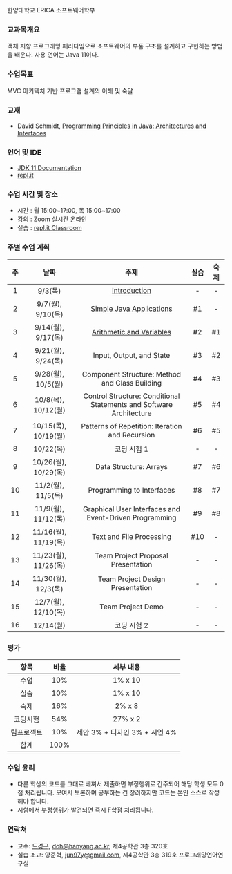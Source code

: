한양대학교 ERICA 소프트웨어학부

### 교과목개요

객체 지향 프로그래밍 패러다임으로 소프트웨어의 부품 구조를 설계하고 구현하는 방법을 배운다.
사용 언어는 Java 11이다.

### 수업목표

MVC 아키텍처 기반 프로그램 설계의 이해 및 숙달

### 교재
- David Schmidt, [Programming Principles in Java: Architectures and Interfaces](http://people.cs.ksu.edu/~schmidt/CIS200/home.html)

### 언어 및 IDE
- [JDK 11 Documentation](https://docs.oracle.com/en/java/javase/11/)
- [repl.it](https://repl.it/~)

### 수업 시간 및 장소

-  시간 : 월 15:00~17:00, 목 15:00~17:00
-  강의 : Zoom 실시간 온라인
-  실습 : [repl.it Classroom](https://repl.it/classroom/invite/uhkOKHz)

### 주별 수업 계획

| 주 | 날짜 | 주제 | 실습 | 숙제 |
|:----:|:-----:|:-----:|:-----:|:-----:|
|  1  | 9/3(목) | [Introduction](https://drive.google.com/file/d/18v2oo3pcNxT-gkpXTZVx-hVcFLDsE1nh/view?usp=sharing)  | - | - |
|  2  | 9/7(월), 9/10(목) | [Simple Java Applications](https://drive.google.com/file/d/1Vwdb_S88_OjOOM8E8sfpx7-SUyj4uF-y/view?usp=sharing)  | #1 | - |
|  3  | 9/14(월), 9/17(목) | [Arithmetic and Variables](https://drive.google.com/file/d/1g9VjYyIMLd-EEbDCXlmFhghIh-tMyHp_/view?usp=sharing) | #2 | #1 |
|  4  | 9/21(월), 9/24(목) | Input, Output, and State | #3 | #2 |
|  5  | 9/28(월), 10/5(월) | Component Structure: Method and Class Building | #4 | #3 |
|  6  | 10/8(목), 10/12(월) | Control Structure: Conditional Statements and Software Architecture | #5 | #4 |
|  7  | 10/15(목), 10/19(월) | Patterns of Repetition: Iteration and Recursion | #6 | #5 |
|  8  | 10/22(목) | 코딩 시험 1 | - | - |
|  9  | 10/26(월), 10/29(목) | Data Structure: Arrays | #7 | #6 |
|  10 | 11/2(월), 11/5(목) | Programming to Interfaces | #8 | #7 |
|  11 | 11/9(월), 11/12(목) | Graphical User Interfaces and Event-Driven Programming | #9 | #8 |
|  12 | 11/16(월), 11/19(목) | Text and File Processing | #10 | - |
|  13 | 11/23(월), 11/26(목) | Team Project Proposal Presentation | - | - |
|  14 | 11/30(월), 12/3(목) | Team Project Design Presentation | - | - |
|  15 | 12/7(월), 12/10(목) | Team Project Demo | - | - |
|  16 | 12/14(월) | 코딩 시험 2 | - | - |

### 평가

| 항목 | 비율 | 세부 내용 |
|:---:|:---:|:---:|
| 수업 | 10% | 1% x 10 |
| 실습 | 10% | 1% x 10 |
| 숙제 | 16% | 2% x 8 |
| 코딩시험 | 54% | 27% x 2 |
| 팀프로젝트 | 10% | 제안 3% + 디자인 3% + 시연 4% |
| 합계 | 100% |  |

### 수업 윤리
- 다른 학생의 코드를 그대로 베껴서 제출하면 부정행위로 간주되어 해당 학생 모두 0점 처리됩니다. 모여서 토론하며 공부하는 건 장려하지만 코드는 본인 스스로 작성해야 합니다.
- 시험에서 부정행위가 발견되면 즉시 F학점 처리됩니다.

### 연락처

- 교수: [도경구](http://doggzone.github.io/home), doh@hanyang.ac.kr, 제4공학관 3층 320호
- 실습 조교: 양준혁, jun97y@gmail.com, 제4공학관 3층 319호 프로그래밍언어연구실

